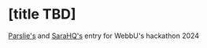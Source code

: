 # [title TBD]

[Parslie's](https://github.com/parslie) and [SaraHQ's](https://github.com/sholmist) entry for WebbU's hackathon 2024